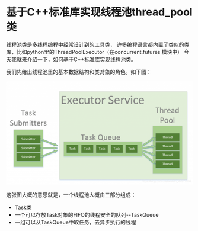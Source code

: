基于C++标准库实现线程池thread_pool类
====================================

线程池类是多线程编程中经常设计到的工具类，
许多编程语言都内置了类似的类库，比如python里的ThreadPoolExecutor（在concurrent.futures 模块中）
今天我就来介绍一下，如何基于C++标准库实现线程池类。

我们先给出线程池里的基本数据结构和类对象的角色。如下图：

![线程池](thread_pool.png)

这张图大概的意思就是，一个线程池大概由三部分组成：
- Task类
- 一个可以存放Task对象的FIFO的线程安全的队列--TaskQueue
- 一组可以从TaskQueue中取任务，去异步执行的线程
